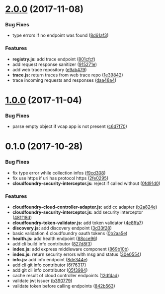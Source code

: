<a name="2.0.0"></a>
# [2.0.0](https://github.com/stfsy/node-cloudfoundry-actuator/compare/v1.0.0...v2.0.0) (2017-11-08)


### Bug Fixes

* type errors if no endpoint was found ([8d61af3](https://github.com/stfsy/node-cloudfoundry-actuator/commit/8d61af3))


### Features

* **registry.js:** add trace endpoint ([801cfcf](https://github.com/stfsy/node-cloudfoundry-actuator/commit/801cfcf))
* add request response sanitizer ([915271e](https://github.com/stfsy/node-cloudfoundry-actuator/commit/915271e))
* add web trace repository ([e9ab479](https://github.com/stfsy/node-cloudfoundry-actuator/commit/e9ab479))
* **trace.js:** return traces from web trace repo ([1e39842](https://github.com/stfsy/node-cloudfoundry-actuator/commit/1e39842))
* trace incoming requests and responses ([daa48a4](https://github.com/stfsy/node-cloudfoundry-actuator/commit/daa48a4))



<a name="1.0.0"></a>
# [1.0.0](https://github.com/stfsy/express-cloudfoundry-actuator-middleware/compare/v0.1.0...v1.0.0) (2017-11-04)


### Bug Fixes

* parse empty object if vcap app is not present ([c6d7f70](https://github.com/stfsy/express-cloudfoundry-actuator-middleware/commit/c6d7f70))



<a name="0.1.0"></a>
# 0.1.0 (2017-10-28)


### Bug Fixes

* fix type error while collection infos ([f9cd308](https://github.com/stfsy/express-cloudfoundry-actuator-middleware/commit/f9cd308))
* fix use https if uri has protocol https ([2fe0295](https://github.com/stfsy/express-cloudfoundry-actuator-middleware/commit/2fe0295))
* **cloudfoundry-security-interceptor.js:** reject if called without ([0fd91d0](https://github.com/stfsy/express-cloudfoundry-actuator-middleware/commit/0fd91d0))


### Features

* **cloudfoundry-cloud-controller-adapter.js:** add cc adapter ([b2a824e](https://github.com/stfsy/express-cloudfoundry-actuator-middleware/commit/b2a824e))
* **cloudfoundry-security-interceptor.js:** add security interceptor ([481f18d](https://github.com/stfsy/express-cloudfoundry-actuator-middleware/commit/481f18d))
* **cloudfoundry-token-validator.js:** add token validator ([4e8ffa7](https://github.com/stfsy/express-cloudfoundry-actuator-middleware/commit/4e8ffa7))
* **discovery.js:** add discovery endpoint ([3d33f28](https://github.com/stfsy/express-cloudfoundry-actuator-middleware/commit/3d33f28))
* basic validation 4 cloudfoundry oauth tokens ([0b2aa5e](https://github.com/stfsy/express-cloudfoundry-actuator-middleware/commit/0b2aa5e))
* **health.js:** add health endpoint ([88cce96](https://github.com/stfsy/express-cloudfoundry-actuator-middleware/commit/88cce96))
* add cli build info contributor ([827d8f3](https://github.com/stfsy/express-cloudfoundry-actuator-middleware/commit/827d8f3))
* **index.js:** add express middleware component ([869b10b](https://github.com/stfsy/express-cloudfoundry-actuator-middleware/commit/869b10b))
* **index.js:** return security errors with msg and status ([30e0554](https://github.com/stfsy/express-cloudfoundry-actuator-middleware/commit/30e0554))
* **info.js:** add info endpoint ([8de344e](https://github.com/stfsy/express-cloudfoundry-actuator-middleware/commit/8de344e))
* add cli git info contributor ([6f76317](https://github.com/stfsy/express-cloudfoundry-actuator-middleware/commit/6f76317))
* add git cli info contributor ([05f3984](https://github.com/stfsy/express-cloudfoundry-actuator-middleware/commit/05f3984))
* cache result of cloud controller endpoints ([12df4ad](https://github.com/stfsy/express-cloudfoundry-actuator-middleware/commit/12df4ad))
* validate jwt issuer ([b390779](https://github.com/stfsy/express-cloudfoundry-actuator-middleware/commit/b390779))
* validate token before calling endpoints ([842b563](https://github.com/stfsy/express-cloudfoundry-actuator-middleware/commit/842b563))



